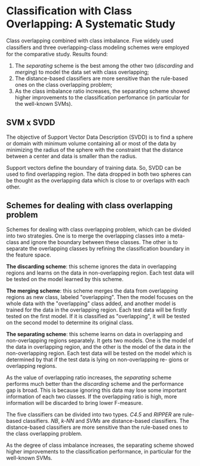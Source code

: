 # Classiﬁcation with Class Overlapping: A Systematic Study
Class overlapping combined with class imbalance. Five widely used classiﬁers and three overlapping-class modeling schemes were employed for the comparative study. Results found:
1. The *separating* scheme is the best among the other two (*discarding* and *merging*) to model the data set with class overlapping;
2. The distance-based classifiers are more sensitive than the rule-based ones on the class overlapping problem;
3. As the class imbalance ratio increases, the separating scheme showed higher improvements to the classification perfomance (in particular for the well-known SVMs).

## SVM x SVDD
The objective of Support Vector Data Description (SVDD) is to find a sphere or domain with minimum volume containing all or most of the data by minimizing the radius of the sphere with the constraint that the distance between a center and data is smaller than the radius.

Support vectors define the boundary of training data. So, SVDD can be used to find overlapping region. The data dropped in both two spheres can be thought as the overlapping data which is close to or overlaps with each other.

## Schemes for dealing with class overlapping problem
Schemes for dealing with class overlapping problem, which can be divided into two strategies. One is to merge the overlapping classes into a meta-class and ignore the boundary between these classes. The other is to separate the overlapping classes by refining the classification boundary in the feature space.

**The discarding scheme**: this scheme ignores the data in overlapping regions and learns on the data in non-overlapping region. Each test data will be tested on the model learned by this scheme.

**The merging scheme**: this scheme merges the data from overlapping regions as new class, labeled "overlapping". Then the model focuses on the whole data with the "overlapping" class added, and another model is trained for the data in the overlapping region. Each test data will be firstly tested on the first model. If it is classified as "overlapping", it will be tested on the second model to determine its original class.

**The separating scheme**: this scheme learns on data in overlapping and non-overlapping regions separately. It gets two models. One is the model of the data in overlapping region, and the other is the model of the data in the non-overlapping region. Each test data will be tested on the model
which is determined by that if the test data is lying on non-overlapping re-
gions or overlapping regions.

As the value of overlapping ratio increases, the *separating* scheme performs much better than the *discarding* scheme and the performance gap is broad. This is because ignoring this data may lose some important information of each two classes. If the overlapping ratio is high, more information will be discarded to bring lower F-measure.

The five classifiers can be divided into two types. *C4.5* and *RIPPER* are rule-based classifiers. *NB*, *k-NN* and *SVMs* are distance-based classifiers. The distance-based classifiers are more sensitive than the rule-based ones to the class overlapping problem.

As the degree of class imbalance increases, the separating scheme showed higher improvements to the classification performance, in particular for the well-known SVMs.